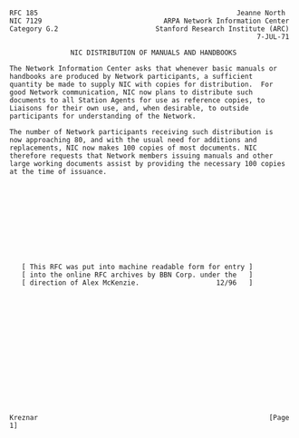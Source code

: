     RFC 185                                                 Jeanne North
    NIC 7129                              ARPA Network Information Center
    Category G.2                        Stanford Research Institute (ARC)
                                                                 7-JUL-71

                   NIC DISTRIBUTION OF MANUALS AND HANDBOOKS

    The Network Information Center asks that whenever basic manuals or
    handbooks are produced by Network participants, a sufficient
    quantity be made to supply NIC with copies for distribution.  For
    good Network communication, NIC now plans to distribute such
    documents to all Station Agents for use as reference copies, to
    Liaisons for their own use, and, when desirable, to outside
    participants for understanding of the Network.

    The number of Network participants receiving such distribution is
    now approaching 80, and with the usual need for additions and
    replacements, NIC now makes 100 copies of most documents. NIC
    therefore requests that Network members issuing manuals and other
    large working documents assist by providing the necessary 100 copies
    at the time of issuance.











       [ This RFC was put into machine readable form for entry ]
       [ into the online RFC archives by BBN Corp. under the   ]
       [ direction of Alex McKenzie.                   12/96   ]
















    Kreznar                                                         [Page 1]
